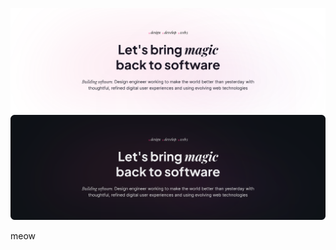 ![Banner](./src/banner_light.svg#gh-light-mode-only)
![Banner](./src/banner_dark.svg#gh-dark-mode-only)

meow
